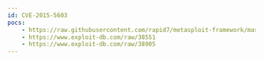 ```yaml
---
id: CVE-2015-5603
pocs:
    - https://raw.githubusercontent.com/rapid7/metasploit-framework/master/modules/exploits/multi/http/jira_hipchat_template.rb
    - https://www.exploit-db.com/raw/38551
    - https://www.exploit-db.com/raw/38905
---
```


